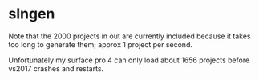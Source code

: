 # slngen

Note that the 2000 projects in out are currently included because it takes too long to generate them; approx 1 project per second.

Unfortunately my surface pro 4 can only load about 1656 projects before vs2017 crashes and restarts. 
